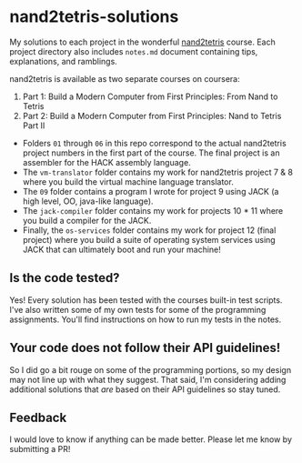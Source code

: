 # nand2tetris-solutions

My solutions to each project in the wonderful [nand2tetris](https://www.nand2tetris.org/) course. Each project directory also includes `notes.md` document containing tips, explanations, and ramblings.

nand2tetris is available as two separate courses on coursera:

1. Part 1: Build a Modern Computer from First Principles: From Nand to Tetris
2. Part 2: Build a Modern Computer from First Principles: Nand to Tetris Part II 

* Folders `01` through `06` in this repo correspond to the actual nand2tetris project numbers in the first part of the course. The final project is an assembler for the HACK assembly language.
* The `vm-translator` folder contains my work for nand2tetris project 7 & 8 where you build the virtual machine language translator.
* The `09` folder contains a program I wrote for project 9 using JACK (a high level, OO, java-like language).
* The `jack-compiler` folder contains my work for projects 10 * 11 where you build a compiler for the JACK.
* Finally, the `os-services` folder contains my work for project 12 (final project) where you build a suite of operating system services using JACK that can ultimately boot and run your machine!

## Is the code tested? 

Yes! Every solution has been tested with the courses built-in test scripts. I've also written some of my own tests for some of the programming assignments. You'll find instructions on how to run my tests in the notes. 

## Your code does not follow their API guidelines! 

So I did go a bit rouge on some of the programming portions, so my design may not line up with what they suggest. That said, I'm considering adding additional solutions that _are_ based on their API guidelines so stay tuned.

## Feedback
I would love to know if anything can be made better. Please let me know by submitting a PR!
